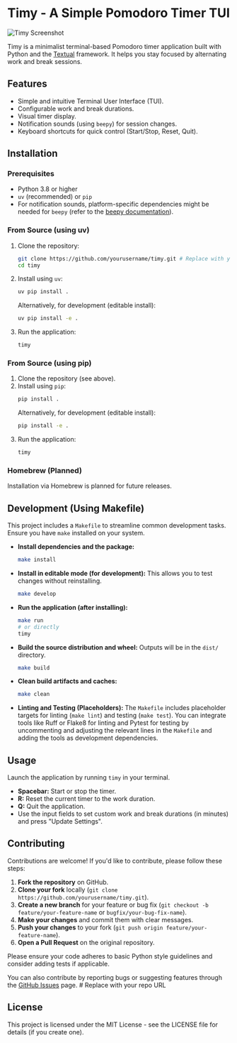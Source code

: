 # Timy - A Simple Pomodoro Timer TUI

![Timy Screenshot](docs/screenshot.png) <!-- You'll need to create this screenshot -->

Timy is a minimalist terminal-based Pomodoro timer application built with Python and the [Textual](https://github.com/Textualize/textual) framework. It helps you stay focused by alternating work and break sessions.

## Features

*   Simple and intuitive Terminal User Interface (TUI).
*   Configurable work and break durations.
*   Visual timer display.
*   Notification sounds (using `beepy`) for session changes.
*   Keyboard shortcuts for quick control (Start/Stop, Reset, Quit).

## Installation

### Prerequisites

*   Python 3.8 or higher
*   `uv` (recommended) or `pip`
*   For notification sounds, platform-specific dependencies might be needed for `beepy` (refer to the [beepy documentation](https://github.com/kosua20/beepy)).

### From Source (using uv)

1.  Clone the repository:
    ```bash
    git clone https://github.com/yourusername/timy.git # Replace with your repo URL
    cd timy
    ```
2.  Install using `uv`:
    ```bash
    uv pip install .
    ```
    Alternatively, for development (editable install):
    ```bash
    uv pip install -e .
    ```
3.  Run the application:
    ```bash
    timy
    ```

### From Source (using pip)

1.  Clone the repository (see above).
2.  Install using `pip`:
    ```bash
    pip install .
    ```
    Alternatively, for development (editable install):
    ```bash
    pip install -e .
    ```
3.  Run the application:
    ```bash
    timy
    ```

### Homebrew (Planned)

Installation via Homebrew is planned for future releases.

## Development (Using Makefile)

This project includes a `Makefile` to streamline common development tasks. Ensure you have `make` installed on your system.

*   **Install dependencies and the package:**
    ```bash
    make install
    ```
*   **Install in editable mode (for development):** This allows you to test changes without reinstalling.
    ```bash
    make develop
    ```
*   **Run the application (after installing):**
    ```bash
    make run
    # or directly
    timy
    ```
*   **Build the source distribution and wheel:** Outputs will be in the `dist/` directory.
    ```bash
    make build
    ```
*   **Clean build artifacts and caches:**
    ```bash
    make clean
    ```
*   **Linting and Testing (Placeholders):**
    The `Makefile` includes placeholder targets for linting (`make lint`) and testing (`make test`). You can integrate tools like Ruff or Flake8 for linting and Pytest for testing by uncommenting and adjusting the relevant lines in the `Makefile` and adding the tools as development dependencies.

## Usage

Launch the application by running `timy` in your terminal.

*   **Spacebar:** Start or stop the timer.
*   **R:** Reset the current timer to the work duration.
*   **Q:** Quit the application.
*   Use the input fields to set custom work and break durations (in minutes) and press "Update Settings".

## Contributing

Contributions are welcome! If you'd like to contribute, please follow these steps:

1.  **Fork the repository** on GitHub.
2.  **Clone your fork** locally (`git clone https://github.com/yourusername/timy.git`).
3.  **Create a new branch** for your feature or bug fix (`git checkout -b feature/your-feature-name` or `bugfix/your-bug-fix-name`).
4.  **Make your changes** and commit them with clear messages.
5.  **Push your changes** to your fork (`git push origin feature/your-feature-name`).
6.  **Open a Pull Request** on the original repository.

Please ensure your code adheres to basic Python style guidelines and consider adding tests if applicable.

You can also contribute by reporting bugs or suggesting features through the [GitHub Issues](https://github.com/yourusername/timy/issues) page. # Replace with your repo URL

## License

This project is licensed under the MIT License - see the LICENSE file for details (if you create one). 